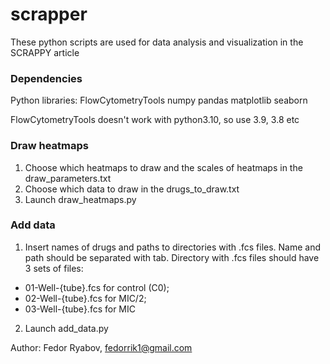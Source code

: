 # scrapper

These python scripts are used for data analysis and visualization in the SCRAPPY article

### Dependencies
Python libraries: FlowCytometryTools numpy pandas matplotlib seaborn

FlowCytometryTools doesn't work with python3.10, so use 3.9, 3.8 etc

### Draw heatmaps
1. Choose which heatmaps to draw and the scales of heatmaps in the draw_parameters.txt
2. Choose which data to draw in the drugs_to_draw.txt
3. Launch draw_heatmaps.py 

### Add data
1. Insert names of drugs and paths to directories with .fcs files. Name and path should be separated with tab. Directory with .fcs files should have 3 sets of files: 
- 01-Well-{tube}.fcs for control (C0);
- 02-Well-{tube}.fcs for MIC/2; 
- 03-Well-{tube}.fcs for MIC
2. Launch add_data.py

Author: Fedor Ryabov, fedorrik1@gmail.com
